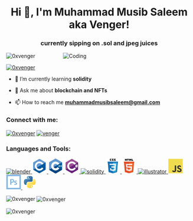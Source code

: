 <h1 align="center">Hi 👋, I'm Muhammad Musib Saleem aka Venger!</h1>
<h3 align="center">currently sipping on .sol and jpeg juices</h3>
<img align="right" alt="Coding" width="350" src="https://media.tenor.com/nHBgEK6zEQMAAAAi/cat-gray.gif">
<p align="left"> <img src="https://komarev.com/ghpvc/?username=0xvenger&label=Profile%20views&color=0e75b6&style=flat" alt="0xvenger" /> </p>

<p align="left"> <a href="https://twitter.com/0xvenger" target="blank"><img src="https://img.shields.io/twitter/follow/0xvenger?logo=twitter&style=for-the-badge" alt="0xvenger" /></a> </p>

- 🌱 I’m currently learning **solidity**

- 💬 Ask me about **blockchain and NFTs**

- 📫 How to reach me **muhammadmusibsaleem@gmail.com**

<h3 align="left">Connect with me:</h3>
<p align="left">
<a href="https://twitter.com/0xvenger" target="blank"><img align="center" src="https://raw.githubusercontent.com/rahuldkjain/github-profile-readme-generator/master/src/images/icons/Social/twitter.svg" alt="0xvenger" height="30" width="40" /></a>
<a href="https://www.behance.net/venger" target="blank"><img align="center" src="https://raw.githubusercontent.com/rahuldkjain/github-profile-readme-generator/master/src/images/icons/Social/behance.svg" alt="venger" height="30" width="40" /></a>
</p>

<h3 align="left">Languages and Tools:</h3>
<p align="left"> <a href="https://www.blender.org/" target="_blank" rel="noreferrer"> <img src="https://upload.wikimedia.org/wikipedia/commons/thumb/0/0c/Blender_logo_no_text.svg/1200px-Blender_logo_no_text.svg.png" alt="blender" width="40" height="35"/> </a> <a href="https://www.cprogramming.com/" target="_blank" rel="noreferrer"> <img src="https://raw.githubusercontent.com/devicons/devicon/master/icons/c/c-original.svg" alt="c" width="40" height="40"/> </a> <a href="https://www.w3schools.com/cpp/" target="_blank" rel="noreferrer"> <img src="https://raw.githubusercontent.com/devicons/devicon/master/icons/cplusplus/cplusplus-original.svg" alt="cplusplus" width="40" height="40"/> </a> <a href="https://www.w3schools.com/cs/" target="_blank" rel="noreferrer"> <img src="https://raw.githubusercontent.com/devicons/devicon/master/icons/csharp/csharp-original.svg" alt="csharp" width="40" height="40"/> </a>  <a href="https://soliditylang.org/" target="_blank" rel="noreferrer"> <img src="https://upload.wikimedia.org/wikipedia/commons/thumb/9/98/Solidity_logo.svg/1200px-Solidity_logo.svg.png" alt="solidity" width="30" height="35"/> </a> <a href="https://www.w3schools.com/css/" target="_blank" rel="noreferrer"> <img src="https://raw.githubusercontent.com/devicons/devicon/master/icons/css3/css3-original-wordmark.svg" alt="css3" width="40" height="40"/> </a> <a href="https://www.w3.org/html/" target="_blank" rel="noreferrer"> <img src="https://raw.githubusercontent.com/devicons/devicon/master/icons/html5/html5-original-wordmark.svg" alt="html5" width="40" height="40"/> </a> <a href="https://www.adobe.com/in/products/illustrator.html" target="_blank" rel="noreferrer"> <img src="https://www.vectorlogo.zone/logos/adobe_illustrator/adobe_illustrator-icon.svg" alt="illustrator" width="40" height="40"/> </a> <a href="https://developer.mozilla.org/en-US/docs/Web/JavaScript" target="_blank" rel="noreferrer"> <img src="https://raw.githubusercontent.com/devicons/devicon/master/icons/javascript/javascript-original.svg" alt="javascript" width="40" height="40"/> </a> <a href="https://www.photoshop.com/en" target="_blank" rel="noreferrer"> <img src="https://raw.githubusercontent.com/devicons/devicon/master/icons/photoshop/photoshop-line.svg" alt="photoshop" width="40" height="40"/> </a> <a href="https://www.python.org" target="_blank" rel="noreferrer"> <img src="https://raw.githubusercontent.com/devicons/devicon/master/icons/python/python-original.svg" alt="python" width="40" height="40"/> </a> </p>

<p><img align="left" src="https://github-readme-stats.vercel.app/api/top-langs?username=0xvenger&show_icons=true&locale=en&layout=compact" alt="0xvenger" /></p>

<p>&nbsp;<img align="center" src="https://github-readme-stats.vercel.app/api?username=0xvenger&show_icons=true&locale=en" alt="0xvenger" /></p>

<p><img align="center" src="https://github-readme-streak-stats.herokuapp.com/?user=0xvenger&" alt="0xvenger" /></p>

